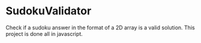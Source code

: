 # SudokuValidator
Check if a sudoku answer in the format of a 2D array is a valid solution.
This project is done all in javascript.  
